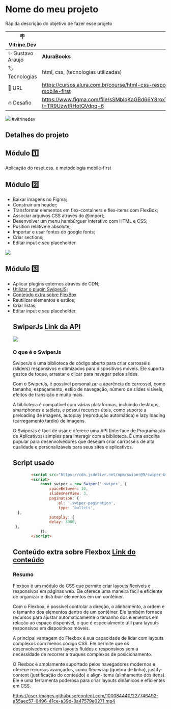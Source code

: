 # Nome do meu projeto

Rápida descrição do objetivo de fazer esse projeto

| :placard: Vitrine.Dev |     |
| -------------  | --- |
| :sparkles: Gustavo Araujo        | **AluraBooks**
| :label: Tecnologias | html, css, (tecnologias utilizadas)
| :rocket: URL         | https://cursos.alura.com.br/course/html-css-responsividade-mobile-first
| :fire: Desafio     | https://www.figma.com/file/sSMbIqKaGBd66Y8roxTk2p/AluraBooks?t=TR9UzwtRHotQVdpq-6

<!-- Inserir imagem com a #vitrinedev ao final do link -->
![](https://media.discordapp.net/attachments/1081630236543811698/1089319664598909029/Mobile_Responsivo.png)
#vitrinedev

## Detalhes do projeto

## Módulo 1️⃣
<p>Aplicação do reset.css. e metodologia mobile-first</p>

## Módulo 2️⃣

<ul>
  <li>Baixar imagens no Figma;</li>
  <li>Construir um header;</li>
  <li>Transformar elementos em flex-containers e flex-items com FlexBox;</li>
  <li>Associar arquivos CSS através do @import;</li>
  <li>Desenvolver um menu hambúrguer interativo com HTML e CSS;</li>
  <li>Position relative e absolute;</li>
  <li>Importar e usar fontes do google fonts;</li>
  <li>Criar sections;</li>
  <li>Editar input e seu placeholder.</li>
 </ul>
 
 ![](https://media.discordapp.net/attachments/1081630236543811698/1088650957530857572/image.png?width=959&height=189)
 
## Módulo 3️⃣

 <ul>
 <li>Aplicar plugins externos através de CDN;</li>
 <li><a href="https://github.com/onedreamcwb/dreambooks/edit/main/README.md#swiperjs-link-da-api">Utilizar o plugin SwiperJS;</a></li>
 <li><a href="https://github.com/onedreamcwb/dreambooks/edit/main/README.md#conte%C3%BAdo-extra-sobre-flexbox-link-do-conte%C3%BAdo">Conteúdo extra sobre FlexBox</a></li>
 <li>Reutilizar elementos e estilos;</li>
 <li>Criar listas;</li>
 <li>Editar input e seu placeholder.</li>
 
 ## SwiperJs <a href="https://swiperjs.com/swiper-api#initialize-swiper">Link da API</a>
 
 ![](https://media.discordapp.net/attachments/1081630236543811698/1089192913340219512/share-banner-3.png?width=1120&height=640)
 <h3>O que é o SwiperJs</h3>
 <p>SwiperJs é uma biblioteca de código aberto para criar carrosséis (sliders) responsivos e otimizados para dispositivos móveis. Ele suporta gestos de toque, arrastar e clicar para navegar pelos slides.

Com o SwiperJs, é possível personalizar a aparência do carrossel, como tamanho, espaçamento, estilo de navegação, número de slides visíveis, efeitos de transição e muito mais.

A biblioteca é compatível com várias plataformas, incluindo desktops, smartphones e tablets, e possui recursos úteis, como suporte a preloading de imagens, autoplay (reprodução automática) e lazy loading (carregamento tardio) de imagens.

O SwiperJs é fácil de usar e oferece uma API (Interface de Programação de Aplicativos) simples para interagir com a biblioteca. É uma escolha popular para desenvolvedores que desejam criar carrosséis de alta qualidade e personalizáveis para seus sites e aplicativos.</p>

## Script usado

```html
        <script src="https://cdn.jsdelivr.net/npm/swiper@9/swiper-bundle.min.js"></script>
        <script>
            const swiper = new Swiper('.swiper', {
                spaceBetween: 10,
                slidesPerView: 3,
                pagination: {
                    el: '.swiper-pagination',
                    type: 'bullets',
  },
                autoplay: {
                delay: 3000,
 },
            });
        </script>
```

## Conteúdo extra sobre Flexbox <a href="https://cursos.alura.com.br/extra/alura-mais/css-flexbox-dicas-para-comecar-c301">Link do conteúdo</a>
<h3> Resumo </h3>
<p> Flexbox é um módulo do CSS que permite criar layouts flexíveis e responsivos em páginas web. Ele oferece uma maneira fácil e eficiente de organizar e distribuir elementos em um contêiner.

Com o Flexbox, é possível controlar a direção, o alinhamento, a ordem e o tamanho dos elementos dentro de um contêiner. Ele também fornece recursos para ajustar automaticamente o tamanho dos elementos em relação ao espaço disponível, o que é especialmente útil para layouts responsivos em dispositivos móveis.

A principal vantagem do Flexbox é sua capacidade de lidar com layouts complexos com menos código CSS. Ele permite que os desenvolvedores criem layouts fluidos e responsivos sem a necessidade de recorrer a truques complexos de posicionamento.

O Flexbox é amplamente suportado pelos navegadores modernos e oferece recursos avançados, como flex-wrap (quebra de linha), justify-content (justificação do conteúdo) e align-items (alinhamento dos itens). Ele é uma ferramenta poderosa para criar layouts dinâmicos e eficientes em CSS.</p>
  
https://user-images.githubusercontent.com/100084440/227746492-a55aec57-0496-41ce-a39d-8a47579e0271.mp4
